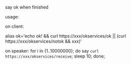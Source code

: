 say ok when finished

usage:

on client:

alias ok='echo ok! && curl https://xxx/okservices/ok || (curl https://xxx/okservices/notok  && xxx)'

on speaker:
for i in {1..10000000}; do say `curl https://xxx/okservices/receive`; sleep 10; done;
